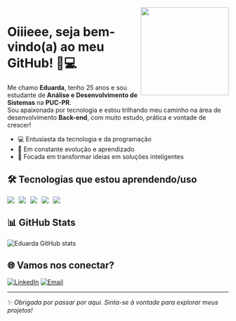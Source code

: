 <img src="https://i.pinimg.com/originals/18/26/61/1826616db563a7e25fd679b5182d5cd7.gif" width="200" align="right" />

# Oiiieee, seja bem-vindo(a) ao meu GitHub! 🌸💻

Me chamo **Eduarda**, tenho 25 anos e sou estudante de **Análise e Desenvolvimento de Sistemas** na **PUC-PR**.  
Sou apaixonada por tecnologia e estou trilhando meu caminho na área de desenvolvimento **Back-end**, com muito estudo, prática e vontade de crescer!

- 💻 Entusiasta da tecnologia e da programação
- 🌱 Em constante evolução e aprendizado
- 🎯 Focada em transformar ideias em soluções inteligentes

## 🛠️ Tecnologias que estou aprendendo/uso

<div style="display: flex; gap: 10px;">
  <img src="https://img.shields.io/badge/-Python-FFD1DC?style=for-the-badge&logo=python&logoColor=white"/>
  <img src="https://img.shields.io/badge/-HTML5-FF69B4?style=for-the-badge&logo=html5&logoColor=white"/>
  <img src="https://img.shields.io/badge/-CSS3-FF1493?style=for-the-badge&logo=css3&logoColor=white"/>
  <img src="https://img.shields.io/badge/-SQL-FFC0CB?style=for-the-badge&logo=mysql&logoColor=white"/>
  <img src="https://img.shields.io/badge/-VSCode-DB7093?style=for-the-badge&logo=visualstudiocode&logoColor=white"/>
</div>

## 📊 GitHub Stats

![Eduarda GitHub stats](https://github-readme-stats.vercel.app/api?username=eduardavicinii&show_icons=true&theme=radical&title_color=ff69b4&icon_color=ff69b4&text_color=ffffff&bg_color=0d1117)

## 🌐 Vamos nos conectar?

[![LinkedIn](https://img.shields.io/badge/-LinkedIn-FF69B4?style=flat-square&logo=Linkedin&logoColor=white)](https://www.linkedin.com/in/eduarda-dos-santos-vicini/)
[![Email](https://img.shields.io/badge/-Gmail-FFC0CB?style=flat-square&logo=Gmail&logoColor=white)](mailto:eduardavicinii@gmail.com)

---

✨ *Obrigada por passar por aqui. Sinta-se à vontade para explorar meus projetos!*

